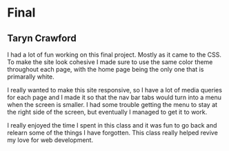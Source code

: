 # Final
## Taryn Crawford
I had a lot of fun working on this final project. Mostly as it came to the CSS. To make the site look cohesive I made sure to use the same color theme throughout each page, with the home page being the only one that is primarally white. 

I really wanted to make this site responsive, so I have a lot of media queries for each page and I made it so that the nav bar tabs would turn into a menu when the screen is smaller. I had some trouble getting the menu to stay at the right side of the screen, but eventually I managed to get it to work.

I really enjoyed the time I spent in this class and it was fun to go back and relearn some of the things I have forgotten. This class really helped revive my love for web development.